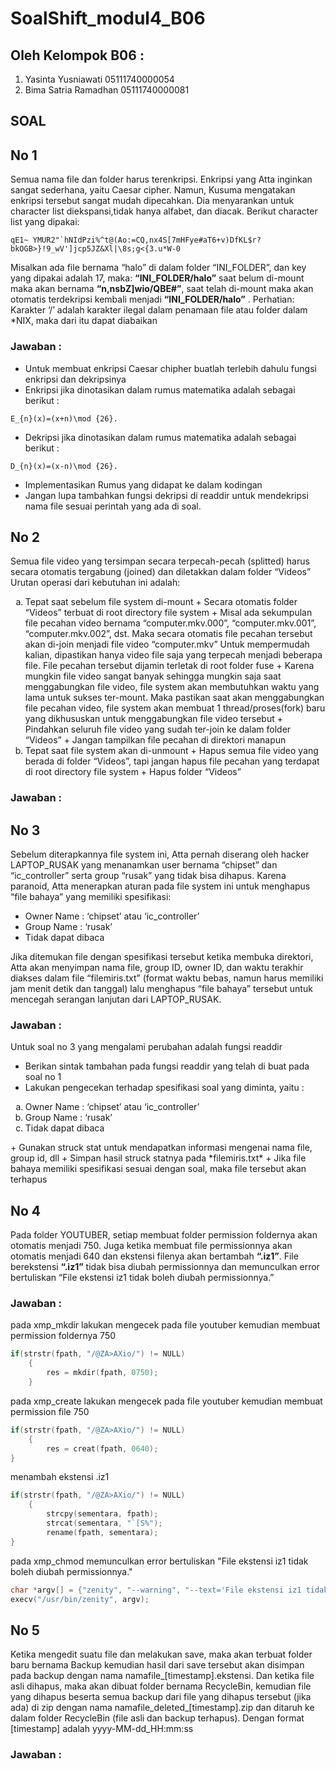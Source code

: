 # SoalShift_modul4_B06

## Oleh Kelompok B06 :
1. Yasinta Yusniawati   05111740000054
2. Bima Satria Ramadhan 05111740000081

## SOAL

## No 1
Semua nama file dan folder harus terenkripsi. Enkripsi yang Atta inginkan sangat sederhana, yaitu Caesar cipher. Namun, Kusuma mengatakan enkripsi tersebut sangat mudah dipecahkan. Dia menyarankan untuk character list diekspansi,tidak hanya alfabet, dan diacak. Berikut character list yang dipakai:
```
qE1~ YMUR2"`hNIdPzi%^t@(Ao:=CQ,nx4S[7mHFye#aT6+v)DfKL$r?bkOGB>}!9_wV']jcp5JZ&Xl|\8s;g<{3.u*W-0
```
Misalkan ada file bernama “halo” di dalam folder “INI_FOLDER”, dan key yang dipakai adalah 17, maka:
**“INI_FOLDER/halo”** saat belum di-mount maka akan bernama **“n,nsbZ]wio/QBE#”**, saat telah di-mount maka akan otomatis terdekripsi kembali menjadi **“INI_FOLDER/halo”** .
Perhatian: Karakter ‘/’ adalah karakter ilegal dalam penamaan file atau folder dalam *NIX, maka dari itu dapat diabaikan

### Jawaban :
+ Untuk membuat enkripsi Caesar chipher buatlah terlebih dahulu fungsi enkripsi dan dekripsinya
+ Enkripsi jika dinotasikan dalam rumus matematika adalah sebagai berikut :
```
E_{n}(x)=(x+n)\mod {26}.
```
+ Dekripsi jika dinotasikan dalam rumus matematika adalah sebagai berikut :
```
D_{n}(x)=(x-n)\mod {26}.
```
+ Implementasikan Rumus yang didapat ke dalam kodingan
+ Jangan lupa tambahkan fungsi dekripsi di readdir untuk mendekripsi nama file sesuai perintah yang ada di soal.

## No 2
Semua file video yang tersimpan secara terpecah-pecah (splitted) harus secara otomatis tergabung (joined) dan diletakkan dalam folder “Videos” Urutan operasi dari kebutuhan ini adalah:
<ol type = "a">
<li> Tepat saat sebelum file system di-mount
+ Secara otomatis folder “Videos” terbuat di root directory file system
+ Misal ada sekumpulan file pecahan video bernama “computer.mkv.000”, “computer.mkv.001”, “computer.mkv.002”, dst. Maka secara otomatis file pecahan tersebut akan di-join menjadi file video “computer.mkv”
Untuk mempermudah kalian, dipastikan hanya video file saja yang terpecah menjadi beberapa file. File pecahan tersebut dijamin terletak di root folder fuse
+ Karena mungkin file video sangat banyak sehingga mungkin saja saat menggabungkan file video, file system akan membutuhkan waktu yang lama untuk sukses ter-mount. Maka pastikan saat akan menggabungkan file pecahan video, file system akan membuat 1 thread/proses(fork) baru yang dikhususkan untuk menggabungkan file video tersebut
+ Pindahkan seluruh file video yang sudah ter-join ke dalam folder “Videos”
+ Jangan tampilkan file pecahan di direktori manapun
<li> Tepat saat file system akan di-unmount
+ Hapus semua file video yang berada di folder “Videos”, tapi jangan hapus file pecahan yang terdapat di root directory file system
+ Hapus folder “Videos” 
</ol>

### Jawaban :

## No 3
Sebelum diterapkannya file system ini, Atta pernah diserang oleh hacker LAPTOP_RUSAK yang menanamkan user bernama “chipset” dan “ic_controller” serta group “rusak” yang tidak bisa dihapus. Karena paranoid, Atta menerapkan aturan pada file system ini untuk menghapus “file bahaya” yang memiliki spesifikasi:

+ Owner Name 	: ‘chipset’ atau ‘ic_controller’
+ Group Name	: ‘rusak’
+ Tidak dapat dibaca

Jika ditemukan file dengan spesifikasi tersebut ketika membuka direktori, Atta akan menyimpan nama file, group ID, owner ID, dan waktu terakhir diakses dalam file “filemiris.txt” (format waktu bebas, namun harus memiliki jam menit detik dan tanggal) lalu menghapus “file bahaya” tersebut untuk mencegah serangan lanjutan dari LAPTOP_RUSAK.

### Jawaban :
Untuk soal no 3 yang mengalami perubahan adalah fungsi readdir
+ Berikan sintak tambahan pada fungsi readdir yang telah di buat pada soal no 1
+ Lakukan pengecekan terhadap spesifikasi soal yang diminta, yaitu :
<ol type="a">
<li> Owner Name : ‘chipset’ atau ‘ic_controller’
<li> Group Name	: ‘rusak’
<li> Tidak dapat dibaca
</ol>
+ Gunakan struck stat untuk mendapatkan informasi mengenai nama file, group id, dll 
+ Simpan hasil struck statnya pada *filemiris.txt*
+ Jika file bahaya memiliki spesifikasi sesuai dengan soal, maka file tersebut akan terhapus

## No 4
Pada folder YOUTUBER, setiap membuat folder permission foldernya akan otomatis menjadi 750. Juga ketika membuat file permissionnya akan otomatis menjadi 640 dan ekstensi filenya akan bertambah **“.iz1”**. File berekstensi **“.iz1”** tidak bisa diubah permissionnya dan memunculkan error bertuliskan “File ekstensi iz1 tidak boleh diubah permissionnya.”

### Jawaban :
pada xmp_mkdir lakukan mengecek pada file youtuber kemudian membuat permission foldernya 750
```c
if(strstr(fpath, "/@ZA>AXio/") != NULL)
	{
		res = mkdir(fpath, 0750);	
	}
```
pada xmp_create lakukan mengecek pada file youtuber kemudian membuat permission file 750
```c
if(strstr(fpath, "/@ZA>AXio/") != NULL)
	{
		res = creat(fpath, 0640);
} 
```
menambah ekstensi .iz1
```c
if(strstr(fpath, "/@ZA>AXio/") != NULL)
	{
		strcpy(sementara, fpath);
		strcat(sementara, "`[S%");
		rename(fpath, sementara);
}
```
pada xmp_chmod memunculkan error bertuliskan "File ekstensi iz1 tidak boleh diubah permissionnya."
```c
char *argv[] = {"zenity", "--warning", "--text='File ekstensi iz1 tidak boleh diubah permissionnya.'", NULL};
execv("/usr/bin/zenity", argv);
```

## No 5
Ketika mengedit suatu file dan melakukan save, maka akan terbuat folder baru bernama Backup kemudian hasil dari save tersebut akan disimpan pada backup dengan nama namafile_[timestamp].ekstensi. Dan ketika file asli dihapus, maka akan dibuat folder bernama RecycleBin, kemudian file yang dihapus beserta semua backup dari file yang dihapus tersebut (jika ada) di zip dengan nama namafile_deleted_[timestamp].zip dan ditaruh ke dalam folder RecycleBin (file asli dan backup terhapus). Dengan format [timestamp] adalah yyyy-MM-dd_HH:mm:ss

### Jawaban :

